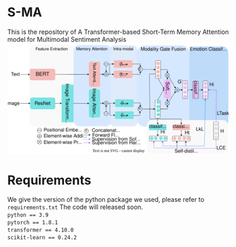 # S-MA
This is the repository of A Transformer-based Short-Term Memory Attention model for Multimodal Sentiment Analysis
![image](https://github.com/Doyken/S-MA/blob/main/S-MA.svg)
# Requirements
We give the version of the python package we used, please refer to `requirements.txt`
The code will released soon.  
  `python == 3.9`  
  `pytorch == 1.8.1`  
  `transformer == 4.10.0`  
  `scikit-learn == 0.24.2`
